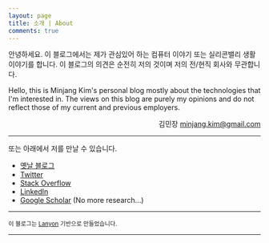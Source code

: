 ```yaml
---
layout: page
title: 소개 | About
comments: true
---
```



안녕하세요. 이 블로그에서는 제가 관심있어 하는 컴퓨터 이야기 또는 실리콘밸리 생활 이야기를 합니다. 이 블로그의 의견은 순전히 저의 것이며 저의 전/현직 회사와 무관합니다.

Hello, this is Minjang Kim's personal blog mostly about the technologies that I'm interested in. The views on this blog are purely my opinions and do not reflect those of my current and previous employers.

<div align="right">김민장 <a href="mailto:minjang.kim@gmail.com">minjang.kim@gmail.com</a></div>

---

또는 아래에서 저를 만날 수 있습니다.

- [옛날 블로그](http://minjang.egloos.com/)
- [Twitter](https://twitter.com/minjangk)
- [Stack Overflow](http://stackoverflow.com/users/202699/minjang)
- [LinkedIn](https://www.linkedin.com/in/minjang)
- [Google Scholar](https://scholar.google.com/citations?user=NT-ol_MAAAAJ&hl=en&oi=ao) (No more research...)

---

<div align="left"><small>이 블로그는 <a href="https://github.com/poole/lanyon">Lanyon</a> 기반으로 만들었습니다.</small></div>

---

<!-- 기타 참고 사이트:
https://github.com/thekemkid/thekemkid.github.io
https://github.com/ankur-gupta/ankur-gupta.github.io
https://github.com/vCabbage/vcabbage.github.io
-->
